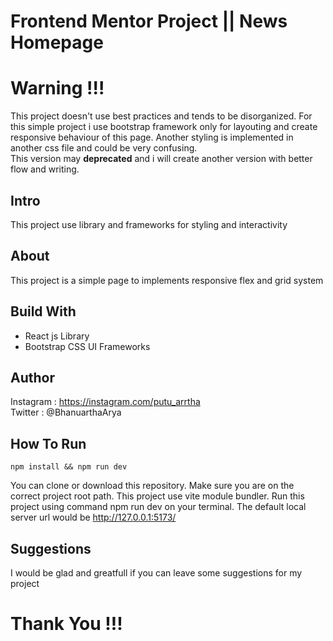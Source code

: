 # Frontend Mentor Project || News Homepage

# Warning !!!
This project doesn't use best practices and tends to be disorganized. For this simple project i use bootstrap framework only for layouting and create responsive behaviour of this page. Another styling is implemented in another css file and could be very confusing.  
This version may **deprecated** and i will create another version with better flow and writing.

## Intro

This project use library and frameworks for styling and interactivity

## About

This project is a simple page to implements responsive flex and grid system
## Build With

- React js Library
- Bootstrap CSS UI Frameworks

## Author

Instagram : https://instagram.com/putu_arrtha  
Twitter : @BhanuarthaArya

## How To Run
```
npm install && npm run dev
```  
You can clone or download this repository. Make sure you are on the correct project root path. This project use vite module bundler.
Run this project using command npm run dev on your terminal. The default local server url would be http://127.0.0.1:5173/

## Suggestions

I would be glad and greatfull if you can leave some suggestions for my project

# Thank You !!!
